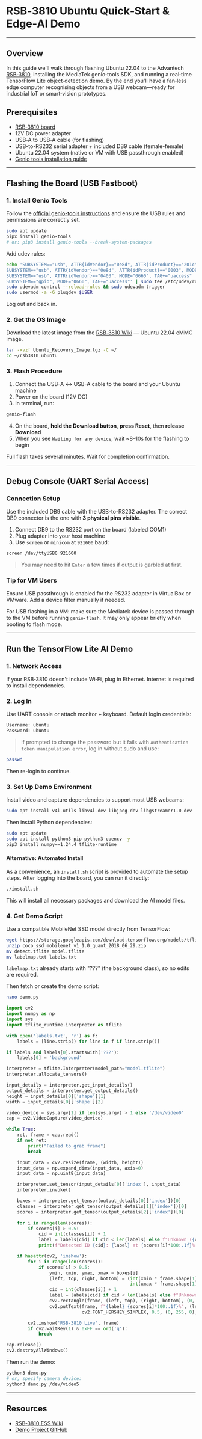 # RSB‑3810 Ubuntu Quick‑Start & Edge‑AI Demo


---

## Overview

In this guide we'll walk through flashing Ubuntu 22.04 to the Advantech [RSB‑3810](https://ess-wiki.advantech.com.tw/view/RSB-3810), installing the MediaTek genio‑tools SDK, and running a real‑time TensorFlow Lite object‑detection demo. By the end you'll have a fan‑less edge computer recognising objects from a USB webcam—ready for industrial IoT or smart‑vision prototypes.

## Prerequisites

- [RSB‑3810 board](https://ess-wiki.advantech.com.tw/view/RSB-3810)
- 12V DC power adapter
- USB‑A to USB‑A cable (for flashing)
- USB-to-RS232 serial adapter + included DB9 cable (female-female)
- Ubuntu 22.04 system (native or VM with USB passthrough enabled)
- [Genio tools installation guide](https://mediatek.gitlab.io/aiot/doc/aiot-dev-guide/master/sw/yocto/get-started/env-setup/flash-env-linux.html)

---

## Flashing the Board (USB Fastboot)

### 1. Install Genio Tools

Follow the [official genio-tools instructions](https://mediatek.gitlab.io/aiot/doc/aiot-dev-guide/master/sw/yocto/get-started/env-setup/flash-env-linux.html) and ensure the USB rules and permissions are correctly set.

```bash
sudo apt update
pipx install genio-tools
# or: pip3 install genio-tools --break-system-packages
```

Add udev rules:

```bash
echo 'SUBSYSTEM=="usb", ATTR{idVendor}=="0e8d", ATTR{idProduct}=="201c", MODE="0660", TAG+="uaccess"
SUBSYSTEM=="usb", ATTR{idVendor}=="0e8d", ATTR{idProduct}=="0003", MODE="0660", TAG+="uaccess"
SUBSYSTEM=="usb", ATTR{idVendor}=="0403", MODE="0660", TAG+="uaccess"
SUBSYSTEM=="gpio", MODE="0660", TAG+="uaccess"' | sudo tee /etc/udev/rules.d/72-aiot.rules
sudo udevadm control --reload-rules && sudo udevadm trigger
sudo usermod -a -G plugdev $USER
```

Log out and back in.

### 2. Get the OS Image

Download the latest image from the [RSB‑3810 Wiki](https://advantecho365-my.sharepoint.com/:u:/g/personal/jems_cheng_advantech_com/EZkFOqGDCL9MgE_PAdHvhIIBgjPQU9bqtHtFUM1i_WF-vA?e=IQGq1ds) — Ubuntu 22.04 eMMC image.

```bash
tar -xvzf Ubuntu_Recovery_Image.tgz -C ~/ 
cd ~/rsb3810_ubuntu
```

### 3. Flash Procedure

1. Connect the USB-A ↔ USB-A cable to the board and your Ubuntu machine
2. Power on the board (12V DC)
3. In terminal, run:

```bash
genio-flash
```

4. On the board, **hold the Download button**, **press Reset**, then **release Download**
5. When you see `Waiting for any device`, wait ~8–10s for the flashing to begin

Full flash takes several minutes. Wait for completion confirmation.

---

## Debug Console (UART Serial Access)

### Connection Setup

Use the included DB9 cable with the USB-to-RS232 adapter. The correct DB9 connector is the one with **3 physical pins visible**.

1. Connect DB9 to the RS232 port on the board (labeled COM1)
2. Plug adapter into your host machine
3. Use `screen` or `minicom` at `921600` baud:

```bash
screen /dev/ttyUSB0 921600
```

> You may need to hit `Enter` a few times if output is garbled at first.

### Tip for VM Users

Ensure USB passthrough is enabled for the RS232 adapter in VirtualBox or VMware. Add a device filter manually if needed.

For USB flashing in a VM: make sure the Mediatek device is passed through to the VM before running `genio-flash`. It may only appear briefly when booting to flash mode.

---

## Run the TensorFlow Lite AI Demo

### 1. Network Access

If your RSB‑3810 doesn't include Wi‑Fi, plug in Ethernet. Internet is required to install dependencies.

### 2. Log In

Use UART console or attach monitor + keyboard. Default login credentials:

```bash
Username: ubuntu
Password: ubuntu
```

> If prompted to change the password but it fails with `Authentication token manipulation error`, log in without sudo and use:

```bash
passwd
```

Then re-login to continue.

### 3. Set Up Demo Environment

Install video and capture dependencies to support most USB webcams:

```bash
sudo apt install v4l-utils libv4l-dev libjpeg-dev libgstreamer1.0-dev                  gstreamer1.0-plugins-base gstreamer1.0-plugins-good                  gstreamer1.0-plugins-bad gstreamer1.0-plugins-ugly                  gstreamer1.0-libav ffmpeg
```

Then install Python dependencies:

```bash
sudo apt update
sudo apt install python3-pip python3-opencv -y
pip3 install numpy==1.24.4 tflite-runtime
```

#### Alternative: Automated Install

As a convenience, an `install.sh` script is provided to automate the setup steps. After logging into the board, you can run it directly:

```bash
./install.sh
```
This will install all necessary packages and download the AI model files.

### 4. Get Demo Script

Use a compatible MobileNet SSD model directly from TensorFlow:

```bash
wget https://storage.googleapis.com/download.tensorflow.org/models/tflite/coco_ssd_mobilenet_v1_1.0_quant_2018_06_29.zip
unzip coco_ssd_mobilenet_v1_1.0_quant_2018_06_29.zip
mv detect.tflite model.tflite
mv labelmap.txt labels.txt
```

`labelmap.txt` already starts with "???" (the background class), so no edits are required.

Then fetch or create the demo script:

```bash
nano demo.py
```

```python
import cv2
import numpy as np
import sys
import tflite_runtime.interpreter as tflite

with open('labels.txt', 'r') as f:
    labels = [line.strip() for line in f if line.strip()]

if labels and labels[0].startswith('???'):
    labels[0] = 'background'

interpreter = tflite.Interpreter(model_path="model.tflite")
interpreter.allocate_tensors()

input_details = interpreter.get_input_details()
output_details = interpreter.get_output_details()
height = input_details[0]['shape'][1]
width = input_details[0]['shape'][2]

video_device = sys.argv[1] if len(sys.argv) > 1 else '/dev/video0'
cap = cv2.VideoCapture(video_device)

while True:
    ret, frame = cap.read()
    if not ret:
        print("Failed to grab frame")
        break

    input_data = cv2.resize(frame, (width, height))
    input_data = np.expand_dims(input_data, axis=0)
    input_data = np.uint8(input_data)

    interpreter.set_tensor(input_details[0]['index'], input_data)
    interpreter.invoke()

    boxes = interpreter.get_tensor(output_details[0]['index'])[0]
    classes = interpreter.get_tensor(output_details[1]['index'])[0]
    scores = interpreter.get_tensor(output_details[2]['index'])[0]

    for i in range(len(scores)):
        if scores[i] > 0.5:
            cid = int(classes[i]) + 1
            label = labels[cid] if cid < len(labels) else f"Unknown ({cid})"
            print(f"Detected ID {cid}: {label} at {scores[i]*100:.1f}% confidence")

    if hasattr(cv2, 'imshow'):
        for i in range(len(scores)):
            if scores[i] > 0.5:
                ymin, xmin, ymax, xmax = boxes[i]
                (left, top, right, bottom) = (int(xmin * frame.shape[1]), int(ymin * frame.shape[0]),
                                              int(xmax * frame.shape[1]), int(ymax * frame.shape[0]))
                cid = int(classes[i]) + 1
                label = labels[cid] if cid < len(labels) else f"Unknown ({cid})"
                cv2.rectangle(frame, (left, top), (right, bottom), (0, 255, 0), 2)
                cv2.putText(frame, f"{label} {scores[i]*100:.1f}%", (left, top - 10),
                            cv2.FONT_HERSHEY_SIMPLEX, 0.5, (0, 255, 0), 2)

        cv2.imshow('RSB‑3810 Live', frame)
        if cv2.waitKey(1) & 0xFF == ord('q'):
            break

cap.release()
cv2.destroyAllWindows()
```

Then run the demo:

```bash
python3 demo.py
# or, specify camera device:
python3 demo.py /dev/video5
```

---

## Resources

- [RSB‑3810 ESS Wiki](https://ess-wiki.advantech.com.tw/view/AIM-Linux/RSB-3810)
- [Demo Project GitHub]()